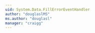 ```yaml
---
uid: System.Data.FillErrorEventHandler
author: "douglaslMS"
ms.author: "douglasl"
manager: "craigg"
---
```

